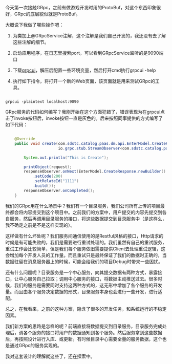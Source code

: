 今天第一次接触GRpc，之前有做游戏开发时用的ProtoBuf，对这个东西印象很好，GRpc的底层貌似就是ProtoBuf。

大概说下我做了哪些操作吧：

1. 为类加上@GRpcService注解，这个注解是我们自己开发的，我还没有去了解这些注解的细节。

2. 启动应用程序，在日志里搜索port，可以看到GRpcService监听的是9090端口

3. 下载[grpcui](https://github.com/fullstorydev/grpcui)，解压后配置一些环境变量，然后打开cmd执行grpcui -help

4. 执行如下指令，将打开一个新的Web页面，该页面就是用来测试GRpc的工具。

~~~

grpcui -plaintext localhost:9090

~~~

GRpc服务的代码如何编写？我刚开始在这个方面犯错了，错误表现为在grpcui点击了invoke按钮后，invoke按钮一直是灰色的。后来按照同事提供的方式编写了如下代码：

~~~ java

    @Override
    public void create(com.sdstc.catalog.paas.dm.api.EnterModel.CreateRequest request,
                       io.grpc.stub.StreamObserver<com.sdstc.catalog.paas.dm.api.EnterModel.CreateResponse> responseObserver) {

        System.out.println("This is Create");

        printObject(request);
        responseObserver.onNext(EnterModel.CreateResponse.newBuilder()
            .setCode(200)
            .setRelateId("1111")
            .build());
        responseObserver.onCompleted();
    }

~~~

我们的GRpc用在什么场景中？我们有一个目录服务，我们公司所有上传的项目最终都会将内容提交到这个项目中。之前我们的方案中，用户提交的内容先提交到各自服务，然后再调用目录服务的接口，将这些数据提交到目录服务中（是这样么，我不确定之前是不是这样实现的）。

这样做有什么坏处呢？我们服务间通信使用的是Restful风格的接口，Http请求的时候是有可能失败的，我们是需要进行重试处理的。我们虽然有自己的重试服务，重试工作会比较简单，但是我们每个服务依旧需要提供Client去处理重试逻辑，这会增加每个开发人员的工作量。而且重试只是最终保证了我们的数据时正确的，当数据驻留在消息服务器上的时候，可能会给我们的项目Debug时带来一些困扰。

还有什么问题呢？目录服务是一个中心服务，向其提交数据有两种方式，暴露接口，让中心服务自己拉取；调用中心服务的接口，将数据主动推送过去。很多时候，我们的服务是需要同时支持这两种方式的，这无形中增加了各个服务的开发量。而且由各个服务决定数据的形式，目录服务本身也会进行一些开发，进行适配。

总之，在我看来，之前的这种方案，隐含了很多的开发任务，和系统运行的不稳定因素。

我们新方案的思路是怎样的呢？前端直接将数据提交到目录服务，目录服务完成处理后，调各个服务的接口将用户的数据通知到各个服务。然后服务拿到这些数据后，再按照设计进行入库、或更新。有时候目录中心需要全量的服务数据，这个也是通过GRpc的服务实现的。

我对这套设计的理解就这些了，还在探索中。